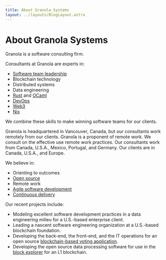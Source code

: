 ```yaml
---
title: About Granola Systems
layout: ../layouts/BlogLayout.astro
---
```


# About Granola Systems

Granola is a software consulting firm.

Consultants at Granola are experts in:

- [Software team leadership](https://robinbb.com/about/)
- Blockchain technology
- Distributed systems
- Data engineering
- [Rust](https://www.rust-lang.org/) and [OCaml](https://ocaml.org/)
- [DevOps](https://en.wikipedia.org/wiki/DevOps)
- [Web3](https://en.wikipedia.org/wiki/Web3)
- [Nix](https://nixos.org/)

We combine these skills to make winning software teams for our clients.

Granola is headquartered in Vancouver, Canada, but our consultants work
remotely from our clients.  Granola is a proponent of remote work. We consult
on the effective use remote work practices.  Our consultants work from Canada,
U.S.A., Mexico, Portugal, and Germany. Our clients are in Canada, U.S.A., and
Europe.

We believe in:

- Orienting to outcomes
- [Open source](https://en.wikipedia.org/wiki/Open_source)
- Remote work
- [Agile software development](https://agilemanifesto.org/)
- [Continuous delivery](https://en.wikipedia.org/wiki/Continuous_delivery)

Our recent projects include:

- Modeling excellent software development practices in a data engineering
  milieu for a U.S.-based enterprise client.
- Leading a nascent software engineering organization at a U.S.-based
  blockchain foundation.
- Developing the back-end, the front-end, and the IT operations for an open
  source [blockchain-based voting application](https://mina.vote).
- Developing the open source data processing software for use in the [block
  explorer](https://github.com/Granola-Team/mina-indexer) for an L1
  blockchain.
